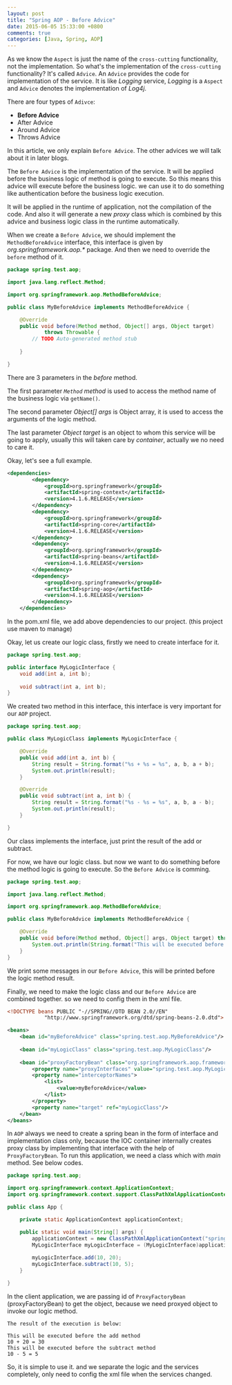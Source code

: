```yaml
---
layout: post
title: "Spring AOP - Before Advice"
date: 2015-06-05 15:33:00 +0800
comments: true
categories: [Java, Spring, AOP]
---
```

As we know the `Aspect` is just the name of the `cross-cutting` functionality, not the implementation. So what's the implementation of the `cross-cutting` functionality? It's called `Advice`. An `Advice` provides the code for implementation of the service. It is like *Logging* service, *Logging* is a `Aspect` and `Advice` denotes the implementation of *Log4j*.   
<!-- more -->
There are four types of `Adivce`:

- **Before Advice**
- After Advice
- Around Advice
- Throws Advice         

In this article, we only explain `Before Advice`. The other advices we will talk about it in later blogs.   

The `Before Advice` is the implementation of the service. It will be applied before the business logic of method is going to execute. So this means this advice will execute before the business logic. we can use it to do something like authentication before the business logic execution.    

It will be applied in the runtime of application, not the compilation of the code. And also it will generate a new *proxy* class which is combined by this advice and business logic class in the runtime automatically.   

When we create a `Before Advice`, we should implement the `MethodBeforeAdvice` interface, this interface is given by _org.springframework.aop.*_ package. And then we need to override the `before` method of it.    

``` java
package spring.test.aop;

import java.lang.reflect.Method;

import org.springframework.aop.MethodBeforeAdvice;

public class MyBeforeAdvice implements MethodBeforeAdvice {

	@Override
	public void before(Method method, Object[] args, Object target)
			throws Throwable {
		// TODO Auto-generated method stub
		
	}

}
```
There are 3 parameters in the *before* method.   

The first parameter *`Method` method* is used to access the method name of the business logic via `getName()`.    

The second parameter *Object[] args* is Object array, it is used to access the arguments of the logic method.    

The last parameter *Object target* is an object to whom this service will be going to apply, usually this will taken care by *container*, actually we no need to care it.     

Okay, let's see a full example.

``` xml
<dependencies>
		<dependency>
			<groupId>org.springframework</groupId>
			<artifactId>spring-context</artifactId>
			<version>4.1.6.RELEASE</version>
		</dependency>
		<dependency>
			<groupId>org.springframework</groupId>
			<artifactId>spring-core</artifactId>
			<version>4.1.6.RELEASE</version>
		</dependency>
		<dependency>
			<groupId>org.springframework</groupId>
			<artifactId>spring-beans</artifactId>
			<version>4.1.6.RELEASE</version>
		</dependency>
		<dependency>
			<groupId>org.springframework</groupId>
			<artifactId>spring-aop</artifactId>
			<version>4.1.6.RELEASE</version>
		</dependency>
	</dependencies>
```

In the pom.xml file, we add above dependencies to our project. (this project use maven to manage)   

Okay, let us create our logic class, firstly we need to create interface for it.

``` java
package spring.test.aop;

public interface MyLogicInterface {
	void add(int a, int b);
	
	void subtract(int a, int b);
}
```

We created two method in this interface, this interface is very important for our `AOP` project.

``` java
package spring.test.aop;

public class MyLogicClass implements MyLogicInterface {

	@Override
	public void add(int a, int b) {
		String result = String.format("%s + %s = %s", a, b, a + b);
		System.out.println(result);
	}

	@Override
	public void subtract(int a, int b) {
		String result = String.format("%s - %s = %s", a, b, a - b);
		System.out.println(result);
	}

}
```
Our class implements the interface, just print the result of the add or subtract.

For now, we have our logic class. but now we want to do something before the method logic is going to execute. So the `Before Advice` is comming.

``` java
package spring.test.aop;

import java.lang.reflect.Method;

import org.springframework.aop.MethodBeforeAdvice;

public class MyBeforeAdvice implements MethodBeforeAdvice {

	@Override
	public void before(Method method, Object[] args, Object target) throws Throwable {
		System.out.println(String.format("This will be executed before the %s method", method.getName()));
	}
}

```
We print some messages in our `Before Advice`, this will be printed before the logic method result.

Finally, we need to make the logic class and our `Before Advice` are combined together. so we need to config them in the xml file.

``` xml
<!DOCTYPE beans PUBLIC "-//SPRING//DTD BEAN 2.0//EN"
			"http://www.springframework.org/dtd/spring-beans-2.0.dtd">

<beans>
	<bean id="myBeforeAdvice" class="spring.test.aop.MyBeforeAdvice"/>
	
	<bean id="myLogicClass" class="spring.test.aop.MyLogicClass"/>
	
	<bean id="proxyFactoryBean" class="org.springframework.aop.framework.ProxyFactoryBean">
		<property name="proxyInterfaces" value="spring.test.aop.MyLogicInterface"/>
		<property name="interceptorNames">
			<list>
				<value>myBeforeAdvice</value>
			</list>
		</property>
		<property name="target" ref="myLogicClass"/>
	</bean>
</beans>
```
In `AOP` always we need to create a spring bean in the form of interface and implementation class only, because the IOC container internally creates proxy class by implementing that interface with the help of `ProxyFactoryBean`.
To run this application, we need a class which with *main* method. See below codes.

``` java
package spring.test.aop;

import org.springframework.context.ApplicationContext;
import org.springframework.context.support.ClassPathXmlApplicationContext;

public class App {

	private static ApplicationContext applicationContext;

	public static void main(String[] args) {
		applicationContext = new ClassPathXmlApplicationContext("springConfig.xml");
		MyLogicInterface myLogicInterface = (MyLogicInterface)applicationContext.getBean("proxyFactoryBean");
		
		myLogicInterface.add(10, 20);
		myLogicInterface.subtract(10, 5);
	}

}

```
In the client application, we are passing id of `ProxyFactoryBean` (proxyFactoryBean) to get the object, because we need proxyed object to invoke our logic method.

	The result of the execution is below:   

	This will be executed before the add method
	10 + 20 = 30
	This will be executed before the subtract method
	10 - 5 = 5
	
So, it is simple to use it. and we separate the logic and the services completely, only need to config the xml file when the services changed.